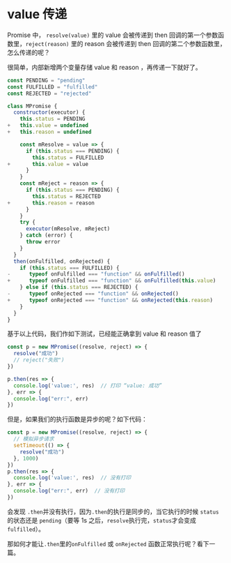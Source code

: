# value 传递

Promise 中， `resolve(value)` 里的 value 会被传递到 then 回调的第一个参数函数里，`reject(reason)` 里的 reason 会被传递到 then 回调的第二个参数函数里，怎么传递的呢？

很简单，内部新增两个变量存储 value 和 reason ，再传递一下就好了。

``` js
const PENDING = "pending"
const FULFILLED = "fulfilled"
const REJECTED = "rejected"

class MPromise {
  constructor(executor) {
    this.status = PENDING
+   this.value = undefined
+   this.reason = undefined

    const mResolve = value => {
      if (this.status === PENDING) {
        this.status = FULFILLED
+       this.value = value
      }
    }
    const mReject = reason => {
      if (this.status === PENDING) {
        this.status = REJECTED
+       this.reason = reason
      }
    }
    try {
      executor(mResolve, mReject)
    } catch (error) {
      throw error
    }
  }
  then(onFulfilled, onRejected) {
    if (this.status === FULFILLED) {
-      typeof onFulfilled === "function" && onFulfilled()
+      typeof onFulfilled === "function" && onFulfilled(this.value)
    } else if (this.status === REJECTED) {
-      typeof onRejected === "function" && onRejected()
+      typeof onRejected === "function" && onRejected(this.reason)
    }
  }
}

```

基于以上代码，我们作如下测试，已经能正确拿到 value 和 reason 值了

```js
const p = new MPromise((resolve, reject) => {
  resolve("成功")
  // reject("失败")
})

p.then(res => {
  console.log('value:', res)  // 打印 “value: 成功”
}, err => {
  console.log("err:", err)
})
```

但是，如果我们的执行函数是异步的呢？如下代码：
```js
const p = new MPromise((resolve, reject) => {
  // 模拟异步请求
  setTimeout(() => {
    resolve("成功")
  }, 1000)
})
p.then(res => {
  console.log('value:', res)  // 没有打印 
}, err => {
  console.log("err:", err)  // 没有打印 
})
```
会发现 `.then`并没有执行，因为`.then`的执行是同步的，当它执行的时候 `status` 的状态还是 `pending`（要等 1s 之后，`resolve`执行完，`status`才会变成`fulfilled`）。

 那如何才能让`.then`里的`onFulfilled` 或 `onRejected` 函数正常执行呢？看下一篇。

